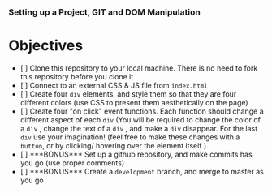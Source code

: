 ### Setting up a Project, GIT and DOM Manipulation 

<h1>Objectives</h1>
<ul>
    <li>[ ] Clone this repository to your local machine. There is no need to fork this repository before you clone it</li>
    <li>[ ] Connect to an external CSS & JS file from <code>index.html</code></li>
    <li>[ ] Create four <code>div</code> elements, and style them so that they are four different colors (use CSS to  present them aesthetically on the page)</li>
    <li>[ ] Create four "on click" event functions. Each function should change a different aspect of each <code>div</code> (You will be required to change the color of a <code>div</code> , change the text of a <code>div</code> , and make a <code>div</code> disappear. For the last <code>div</code> use your imagination! (feel free to make these changes with a <code>button</code>, or by clicking/ hovering over the element itself )</li>
    <li>[ ] ***BONUS*** Set up a github repository, and make commits has you go (use proper comments)</li> 
    <li>[ ] ***BONUS*** Create a <code>development</code> branch, and merge to master as you go</li> 
</ul>
